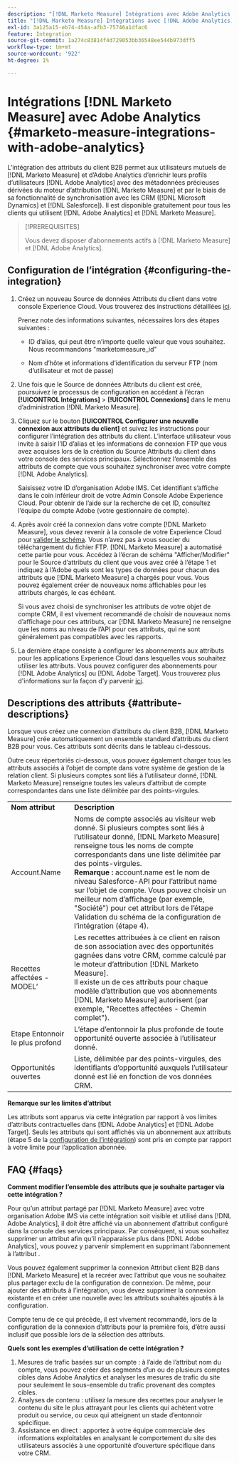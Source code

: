 ```yaml
---
description: "[!DNL Marketo Measure] Intégrations avec Adobe Analytics - [!DNL Marketo Measure]"
title: "[!DNL Marketo Measure] Intégrations avec [!DNL Adobe Analytics]"
exl-id: 3a125a15-eb74-454a-afb3-75746a1dfac6
feature: Integration
source-git-commit: 1a274c83814f4d729053bb36548ee544b973dff5
workflow-type: tm+mt
source-wordcount: '922'
ht-degree: 1%

---
```


# Intégrations [!DNL Marketo Measure] avec Adobe Analytics {#marketo-measure-integrations-with-adobe-analytics}

L’intégration des attributs du client B2B permet aux utilisateurs mutuels de [!DNL Marketo Measure] et d’Adobe Analytics d’enrichir leurs profils d’utilisateurs [!DNL Adobe Analytics] avec des métadonnées précieuses dérivées du moteur d’attribution [!DNL Marketo Measure] et par le biais de sa fonctionnalité de synchronisation avec les CRM ([!DNL Microsoft Dynamics] et [!DNL Salesforce]). Il est disponible gratuitement pour tous les clients qui utilisent [!DNL Adobe Analytics] et [!DNL Marketo Measure].

>[!PREREQUISITES]
>
>Vous devez disposer d’abonnements actifs à [!DNL Marketo Measure] et [!DNL Adobe Analytics].

## Configuration de l’intégration {#configuring-the-integration}

1. Créez un nouveau Source de données Attributs du client dans votre console Experience Cloud. Vous trouverez des instructions détaillées [ici](https://experienceleague.adobe.com/docs/core-services/interface/services/customer-attributes/t-crs-usecase.html?lang=fr).

   Prenez note des informations suivantes, nécessaires lors des étapes suivantes :

   * ID d’alias, qui peut être n’importe quelle valeur que vous souhaitez. Nous recommandons &quot;marketomeasure_id&quot;

   * Nom d’hôte et informations d’identification du serveur FTP (nom d’utilisateur et mot de passe)

1. Une fois que le Source de données Attributs du client est créé, poursuivez le processus de configuration en accédant à l’écran **[!UICONTROL Intégrations]** > **[!UICONTROL Connexions]** dans le menu d’administration [!DNL Marketo Measure].

1. Cliquez sur le bouton **[!UICONTROL Configurer une nouvelle connexion aux attributs du client]** et suivez les instructions pour configurer l’intégration des attributs du client. L’interface utilisateur vous invite à saisir l’ID d’alias et les informations de connexion FTP que vous avez acquises lors de la création du Source Attributs du client dans votre console des services principaux. Sélectionnez l’ensemble des attributs de compte que vous souhaitez synchroniser avec votre compte [!DNL Adobe Analytics].

   Saisissez votre ID d’organisation Adobe IMS. Cet identifiant s’affiche dans le coin inférieur droit de votre Admin Console Adobe Experience Cloud. Pour obtenir de l’aide sur la recherche de cet ID, consultez l’équipe du compte Adobe (votre gestionnaire de compte).

1. Après avoir créé la connexion dans votre compte [!DNL Marketo Measure], vous devez revenir à la console de votre Experience Cloud pour [valider le schéma](https://experienceleague.adobe.com/docs/core-services/interface/services/customer-attributes/validate-schema.html?lang=fr). Vous n’avez pas à vous soucier du téléchargement du fichier FTP. [!DNL Marketo Measure] a automatisé cette partie pour vous. Accédez à l’écran de schéma &quot;Afficher/Modifier&quot; pour le Source d’attributs du client que vous avez créé à l’étape 1 et indiquez à l’Adobe quels sont les types de données pour chacun des attributs que [!DNL Marketo Measure] a chargés pour vous. Vous pouvez également créer de nouveaux noms affichables pour les attributs chargés, le cas échéant.

   Si vous avez choisi de synchroniser les attributs de votre objet de compte CRM, il est vivement recommandé de choisir de nouveaux noms d’affichage pour ces attributs, car [!DNL Marketo Measure] ne renseigne que les noms au niveau de l’API pour ces attributs, qui ne sont généralement pas compatibles avec les rapports.

1. La dernière étape consiste à configurer les abonnements aux attributs pour les applications Experience Cloud dans lesquelles vous souhaitez utiliser les attributs. Vous pouvez configurer des abonnements pour [!DNL Adobe Analytics] ou [!DNL Adobe Target].  Vous trouverez plus d&#39;informations sur la façon d&#39;y parvenir [ici](https://experienceleague.adobe.com/docs/core-services/interface/services/customer-attributes/subscription.html?lang=fr).

## Descriptions des attributs {#attribute-descriptions}

Lorsque vous créez une connexion d’attributs du client B2B, [!DNL Marketo Measure] crée automatiquement un ensemble standard d’attributs du client B2B pour vous. Ces attributs sont décrits dans le tableau ci-dessous.

Outre ceux répertoriés ci-dessous, vous pouvez également charger tous les attributs associés à l’objet de compte dans votre système de gestion de la relation client. Si plusieurs comptes sont liés à l’utilisateur donné, [!DNL Marketo Measure] renseigne toutes les valeurs d’attribut de compte correspondantes dans une liste délimitée par des points-virgules.

<table> 
 <colgroup> 
  <col> 
  <col> 
 </colgroup> 
 <tbody> 
  <tr> 
   <td><b>Nom attribut</b></td> 
   <td><b>Description</b></td>
  </tr> 
  <tr> 
   <td>Account.Name</td> 
   <td>Noms de compte associés au visiteur web donné. Si plusieurs comptes sont liés à l’utilisateur donné, [!DNL Marketo Measure] renseigne tous les noms de compte correspondants dans une liste délimitée par des points-virgules.<br/>
   <strong>Remarque :</strong> account.name est le nom de niveau Salesforce-API pour l’attribut name sur l’objet de compte. Vous pouvez choisir un meilleur nom d’affichage (par exemple, "Société") pour cet attribut lors de l’étape Validation du schéma de la configuration de l’intégration (étape 4).</td>
  </tr>
  <tr> 
   <td>Recettes affectées - MODEL’</td> 
   <td>Les recettes attribuées à ce client en raison de son association avec des opportunités gagnées dans votre CRM, comme calculé par le moteur d’attribution [!DNL Marketo Measure].<br/>
   Il existe un de ces attributs pour chaque modèle d’attribution que vos abonnements [!DNL Marketo Measure] autorisent (par exemple, "Recettes affectées - Chemin complet").</td>
  </tr>
  <tr> 
   <td>Etape Entonnoir le plus profond</td> 
   <td>L’étape d’entonnoir la plus profonde de toute opportunité ouverte associée à l’utilisateur donné.</td>
  </tr>
  <tr> 
   <td>Opportunités ouvertes</td> 
   <td>Liste, délimitée par des points-virgules, des identifiants d’opportunité auxquels l’utilisateur donné est lié en fonction de vos données CRM.</td>
  </tr> 
 </tbody> 
</table>

**Remarque sur les limites d’attribut**

Les attributs sont apparus via cette intégration par rapport à vos limites d’attributs contractuelles dans [!DNL Adobe Analytics] et [!DNL Adobe Target]. Seuls les attributs qui sont affichés via un abonnement aux attributs (étape 5 de la [configuration de l’intégration](#configuring-the-integration)) sont pris en compte par rapport à votre limite pour l’application abonnée.

## FAQ {#faqs}

**Comment modifier l’ensemble des attributs que je souhaite partager via cette intégration ?**

Pour qu’un attribut partagé par [!DNL Marketo Measure] avec votre organisation Adobe IMS via cette intégration soit visible et utilisé dans [!DNL Adobe Analytics], il doit être affiché via un abonnement d’attribut configuré dans la console des services principaux. Par conséquent, si vous souhaitez supprimer un attribut afin qu’il n’apparaisse plus dans [!DNL Adobe Analytics], vous pouvez y parvenir simplement en supprimant l’abonnement à l’attribut .

Vous pouvez également supprimer la connexion Attribut client B2B dans [!DNL Marketo Measure] et la recréer avec l’attribut que vous ne souhaitez plus partager exclu de la configuration de connexion. De même, pour ajouter des attributs à l’intégration, vous devez supprimer la connexion existante et en créer une nouvelle avec les attributs souhaités ajoutés à la configuration.

Compte tenu de ce qui précède, il est vivement recommandé, lors de la configuration de la connexion d’attributs pour la première fois, d’être aussi inclusif que possible lors de la sélection des attributs.

**Quels sont les exemples d’utilisation de cette intégration ?**

1. Mesures de trafic basées sur un compte : à l’aide de l’attribut nom du compte, vous pouvez créer des segments d’un ou de plusieurs comptes cibles dans Adobe Analytics et analyser les mesures de trafic du site pour seulement le sous-ensemble du trafic provenant des comptes cibles.
1. Analyses de contenu : utilisez la mesure des recettes pour analyser le contenu du site le plus attrayant pour les clients qui achètent votre produit ou service, ou ceux qui atteignent un stade d’entonnoir spécifique.
1. Assistance en direct : apportez à votre équipe commerciale des informations exploitables en analysant le comportement du site des utilisateurs associés à une opportunité d’ouverture spécifique dans votre CRM.
